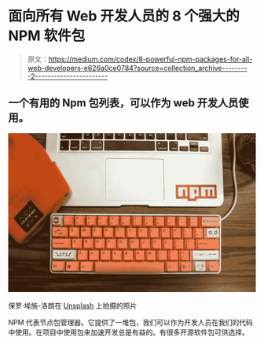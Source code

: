 # 面向所有 Web 开发人员的 8 个强大的 NPM 软件包

> 原文：<https://medium.com/codex/8-powerful-npm-packages-for-all-web-developers-e626a0ce0784?source=collection_archive---------2----------------------->

## 一个有用的 Npm 包列表，可以作为 web 开发人员使用。

![](img/76977ca51e3dcb19f2f335a10f992b52.png)

保罗·埃施-洛朗在 [Unsplash](https://unsplash.com?utm_source=medium&utm_medium=referral) 上拍摄的照片

NPM 代表节点包管理器。它提供了一堆包，我们可以作为开发人员在我们的代码中使用。在项目中使用包来加速开发总是有益的。有很多开源软件包可供选择。